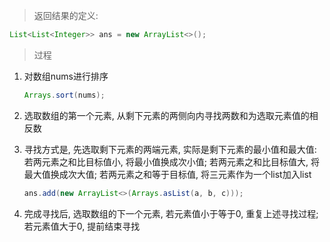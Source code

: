 > 返回结果的定义:

```java
List<List<Integer>> ans = new ArrayList<>();
```

> 过程

1. 对数组nums进行排序
   
    ```java
    Arrays.sort(nums);
    ```

2. 选取数组的第一个元素, 从剩下元素的两侧向内寻找两数和为选取元素值的相反数

3. 寻找方式是, 先选取剩下元素的两端元素, 实际是剩下元素的最小值和最大值:
  若两元素之和比目标值小, 将最小值换成次小值;
  若两元素之和比目标值大, 将最大值换成次大值;
  若两元素之和等于目标值, 将三元素作为一个list加入list
  
    ```java
    ans.add(new ArrayList<>(Arrays.asList(a, b, c)));
    ```

4. 完成寻找后, 选取数组的下一个元素,
  若元素值小于等于0, 重复上述寻找过程;
  若元素值大于0, 提前结束寻找